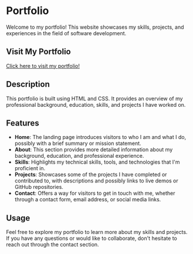 # Portfolio

Welcome to my portfolio! This website showcases my skills, projects, and experiences in the field of software development.

## Visit My Portfolio

[Click here to visit my portfolio!](https://rm312.github.io/Portfolio/)

## Description

This portfolio is built using HTML and CSS. It provides an overview of my professional background, education, skills, and projects I have worked on. 

## Features

- **Home**: The landing page introduces visitors to who I am and what I do, possibly with a brief summary or mission statement.
- **About**: This section provides more detailed information about my background, education, and professional experience.
- **Skills**: Highlights my technical skills, tools, and technologies that I'm proficient in.
- **Projects**: Showcases some of the projects I have completed or contributed to, with descriptions and possibly links to live demos or GitHub repositories.
- **Contact**: Offers a way for visitors to get in touch with me, whether through a contact form, email address, or social media links.

## Usage

Feel free to explore my portfolio to learn more about my skills and projects. If you have any questions or would like to collaborate, don't hesitate to reach out through the contact section.
